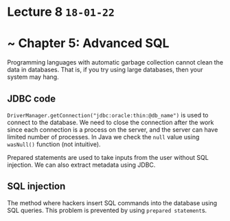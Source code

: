 # Lecture 8 `18-01-22`

# ~ Chapter 5: Advanced SQL

Programming languages with automatic garbage collection cannot clean the data in databases. That is, if you try using large databases, then your system may hang.

## JDBC code

`DriverManager.getConnection("jdbc:oracle:thin:@db_name")` is used to connect to the database. We need to close the connection after the work since each connection is a process on the server, and the server can have limited number of processes. In Java we check the `null` value using `wasNull()` function (not intuitive).

Prepared statements are used to take inputs from the user without SQL injection. We can also extract metadata using JDBC.

## SQL injection

The method where hackers insert SQL commands into the database using SQL queries. This problem is prevented by using `prepared statement`s.

## 
